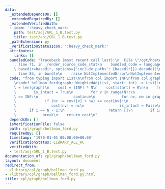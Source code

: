```yaml
---
data:
  _extendedDependsOn: []
  _extendedRequiredBy: []
  _extendedVerifiedWith:
  - icon: ':heavy_check_mark:'
    path: test/aoj/GRL_1_B.test.py
    title: test/aoj/GRL_1_B.test.py
  _pathExtension: py
  _verificationStatusIcon: ':heavy_check_mark:'
  attributes:
    links: []
  bundledCode: "Traceback (most recent call last):\n  File \"/opt/hostedtoolcache/Python/3.9.0/x64/lib/python3.9/site-packages/onlinejudge_verify/documentation/build.py\"\
    , line 71, in _render_source_code_stat\n    bundled_code = language.bundle(stat.path,\
    \ basedir=basedir, options={'include_paths': [basedir]}).decode()\n  File \"/opt/hostedtoolcache/Python/3.9.0/x64/lib/python3.9/site-packages/onlinejudge_verify/languages/python.py\"\
    , line 85, in bundle\n    raise NotImplementedError\nNotImplementedError\n"
  code: "from typing import List\n\nfrom cpl import INF\nfrom cpl.graph import WeightedAdjList\n\
    \n\ndef bellman_ford(graph: WeightedAdjList, start: int) -> List[int]:\n    N\
    \ = len(graph)\n    cost = [INF] * N\n    cost[start] = 0\n\n    for i in range(N):\n\
    \        is_intact = True\n        for v in range(N):\n            if cost[v]\
    \ == INF:\n                continue\n            for nv, nw in graph[v]:\n   \
    \             if (nc := cost[v] + nw) >= cost[nv]:\n                    continue\n\
    \                cost[nv] = nc\n                is_intact = False\n          \
    \      if i == N - 1:\n                    return []\n        if is_intact:\n\
    \            break\n    return cost\n"
  dependsOn: []
  isVerificationFile: false
  path: cpl/graph/bellman_ford.py
  requiredBy: []
  timestamp: '1970-01-01 00:00:00+00:00'
  verificationStatus: LIBRARY_ALL_AC
  verifiedWith:
  - test/aoj/GRL_1_B.test.py
documentation_of: cpl/graph/bellman_ford.py
layout: document
redirect_from:
- /library/cpl/graph/bellman_ford.py
- /library/cpl/graph/bellman_ford.py.html
title: cpl/graph/bellman_ford.py
---
```

